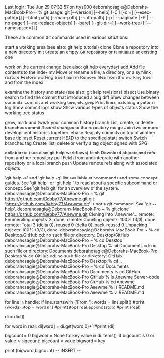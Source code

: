 Last login: Tue Jun 29 07:32:57 on ttys000
deborahosagie@Deborahs-MacBook-Pro ~ % git
usage: git [--version] [--help] [-C <path>] [-c <name>=<value>]
           [--exec-path[=<path>]] [--html-path] [--man-path] [--info-path]
           [-p | --paginate | -P | --no-pager] [--no-replace-objects] [--bare]
           [--git-dir=<path>] [--work-tree=<path>] [--namespace=<name>]
           <command> [<args>]

These are common Git commands used in various situations:

start a working area (see also: git help tutorial)
   clone     Clone a repository into a new directory
   init      Create an empty Git repository or reinitialize an existing one

work on the current change (see also: git help everyday)
   add       Add file contents to the index
   mv        Move or rename a file, a directory, or a symlink
   restore   Restore working tree files
   rm        Remove files from the working tree and from the index

examine the history and state (see also: git help revisions)
   bisect    Use binary search to find the commit that introduced a bug
   diff      Show changes between commits, commit and working tree, etc
   grep      Print lines matching a pattern
   log       Show commit logs
   show      Show various types of objects
   status    Show the working tree status

grow, mark and tweak your common history
   branch    List, create, or delete branches
   commit    Record changes to the repository
   merge     Join two or more development histories together
   rebase    Reapply commits on top of another base tip
   reset     Reset current HEAD to the specified state
   switch    Switch branches
   tag       Create, list, delete or verify a tag object signed with GPG

collaborate (see also: git help workflows)
   fetch     Download objects and refs from another repository
   pull      Fetch from and integrate with another repository or a local branch
   push      Update remote refs along with associated objects

'git help -a' and 'git help -g' list available subcommands and some
concept guides. See 'git help <command>' or 'git help <concept>'
to read about a specific subcommand or concept.
See 'git help git' for an overview of the system.
deborahosagie@Deborahs-MacBook-Pro ~ % git https://github.com/Debby77/Anewme.git 
git: 'https://github.com/Debby77/Anewme.git' is not a git command. See 'git --help'.
deborahosagie@Deborahs-MacBook-Pro ~ % git clone https://github.com/Debby77/Anewme.git
Cloning into 'Anewme'...
remote: Enumerating objects: 3, done.
remote: Counting objects: 100% (3/3), done.
remote: Total 3 (delta 0), reused 0 (delta 0), pack-reused 0
Unpacking objects: 100% (3/3), done.
deborahosagie@Deborahs-MacBook-Pro ~ % cd Desktop/GitHub
cd: no such file or directory: Desktop/GitHub
deborahosagie@Deborahs-MacBook-Pro ~ % cd Desktop
deborahosagie@Deborahs-MacBook-Pro Desktop % cd Documents
cd: no such file or directory: Documents
deborahosagie@Deborahs-MacBook-Pro Desktop % cd GitHub
cd: no such file or directory: GitHub
deborahosagie@Deborahs-MacBook-Pro Desktop % cd .. 
deborahosagie@Deborahs-MacBook-Pro ~ % cd Documents
deborahosagie@Deborahs-MacBook-Pro Documents % cd GitHub
deborahosagie@Deborahs-MacBook-Pro GitHub % ls
Anewme		Server-code
deborahosagie@Deborahs-MacBook-Pro GitHub % cd Anewme
deborahosagie@Deborahs-MacBook-Pro Anewme % ls
README.md
deborahosagie@Deborahs-MacBook-Pro Anewme % vi README.md                       

for line in handle:
    if line.startswith ('From '):
        words = line.split()
        #print (words)
        stop = words[1]
        #print(stop)
        real.append(stop)
#print (real)

di = dict() 
    
for word in real:
    di[word] = di.get(word,0)+1
#print (di)
  
bigcount = 0
bigword = None
for key,value in di.items():
    if bigcount is 0 or value > bigcount:
        bigcount = value
        bigword = key

print (bigword,bigcount)
-- INSERT --
